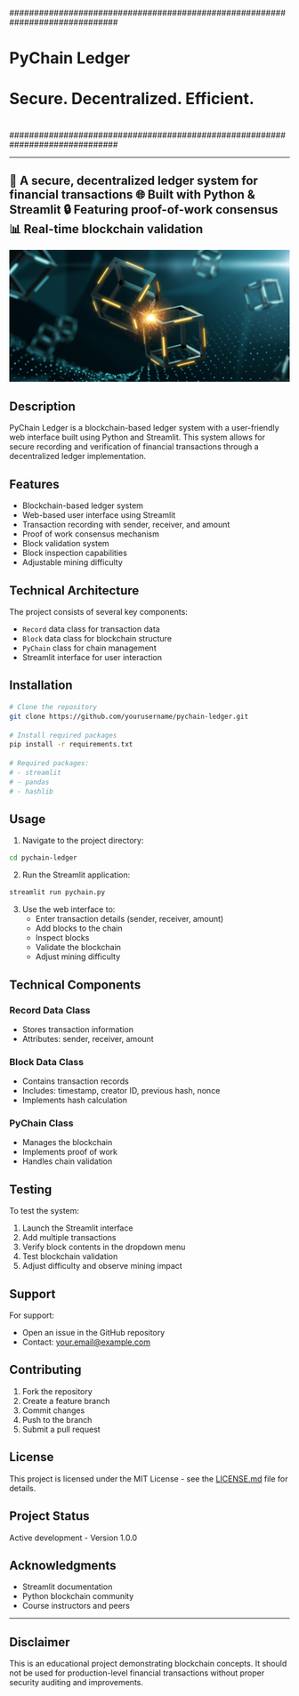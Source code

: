 ##############################################################################
#                                                                            #
#                            PyChain Ledger                                  #
#                                                                            #
#                     Secure. Decentralized. Efficient.                      #
#                                                                            #
##############################################################################

-------------------------------------------------------------------------------
🔗 A secure, decentralized ledger system for financial transactions
🌐 Built with Python & Streamlit
🔒 Featuring proof-of-work consensus
📊 Real-time blockchain validation
-------------------------------------------------------------------------------
![alt=""](Images/application-image.png)

## Description

PyChain Ledger is a blockchain-based ledger system with a user-friendly web interface built using Python and Streamlit. This system allows for secure recording and verification of financial transactions through a decentralized ledger implementation.

## Features

- Blockchain-based ledger system
- Web-based user interface using Streamlit
- Transaction recording with sender, receiver, and amount
- Proof of work consensus mechanism
- Block validation system
- Block inspection capabilities
- Adjustable mining difficulty

## Technical Architecture

The project consists of several key components:

- `Record` data class for transaction data
- `Block` data class for blockchain structure
- `PyChain` class for chain management
- Streamlit interface for user interaction

## Installation

```bash
# Clone the repository
git clone https://github.com/yourusername/pychain-ledger.git

# Install required packages
pip install -r requirements.txt

# Required packages:
# - streamlit
# - pandas
# - hashlib
```

## Usage

1. Navigate to the project directory:
```bash
cd pychain-ledger
```

2. Run the Streamlit application:
```bash
streamlit run pychain.py
```

3. Use the web interface to:
   - Enter transaction details (sender, receiver, amount)
   - Add blocks to the chain
   - Inspect blocks
   - Validate the blockchain
   - Adjust mining difficulty

## Technical Components

### Record Data Class
- Stores transaction information
- Attributes: sender, receiver, amount

### Block Data Class
- Contains transaction records
- Includes: timestamp, creator ID, previous hash, nonce
- Implements hash calculation

### PyChain Class
- Manages the blockchain
- Implements proof of work
- Handles chain validation

## Testing

To test the system:
1. Launch the Streamlit interface
2. Add multiple transactions
3. Verify block contents in the dropdown menu
4. Test blockchain validation
5. Adjust difficulty and observe mining impact

## Support

For support:
- Open an issue in the GitHub repository
- Contact: your.email@example.com

## Contributing

1. Fork the repository
2. Create a feature branch
3. Commit changes
4. Push to the branch
5. Submit a pull request

## License

This project is licensed under the MIT License - see the [LICENSE.md](LICENSE.md) file for details.

## Project Status

Active development - Version 1.0.0

## Acknowledgments

- Streamlit documentation
- Python blockchain community
- Course instructors and peers

---

## Disclaimer

This is an educational project demonstrating blockchain concepts. It should not be used for production-level financial transactions without proper security auditing and improvements.
